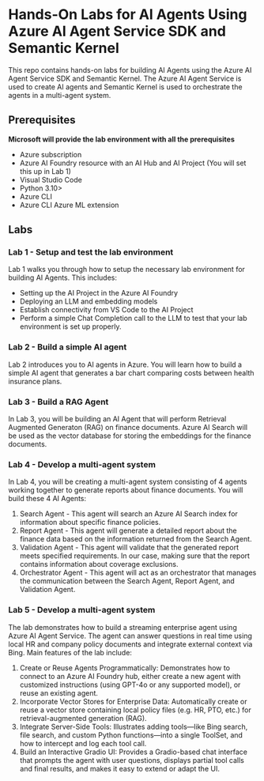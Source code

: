 # Hands-On Labs for AI Agents Using Azure AI Agent Service SDK and Semantic Kernel

This repo contains hands-on labs for building AI Agents using the Azure AI Agent Service SDK and Semantic Kernel. The Azure AI Agent Service is used to create AI agents and Semantic Kernel is used to orchestrate the agents in a multi-agent system. 

## Prerequisites
**Microsoft will provide the lab environment with all the prerequisites**
* Azure subscription
* Azure AI Foundry resource with an AI Hub and AI Project (You will set this up in Lab 1)
* Visual Studio Code
* Python 3.10>
* Azure CLI
* Azure CLI Azure ML extension

## Labs

### Lab 1 - Setup and test the lab environment
Lab 1 walks you through how to setup the necessary lab environment for building AI Agents. This includes:
* Setting up the AI Project in the Azure AI Foundry
* Deploying an LLM and embedding models
* Establish connectivity from VS Code to the AI Project
* Perform a simple Chat Completion call to the LLM to test that your lab environment is set up properly. 

### Lab 2 - Build a simple AI agent
Lab 2 introduces you to AI agents in Azure. You will learn how to build a simple AI agent that generates a bar chart comparing costs between health insurance plans.

### Lab 3 - Build a RAG Agent
In Lab 3, you will be building an AI Agent that will perform Retrieval Augmented Generaton (RAG) on finance documents. Azure AI Search will be used as the vector database for storing the embeddings for the finance documents.

### Lab 4 - Develop a multi-agent system
In Lab 4, you will be creating a multi-agent system consisting of 4 agents working together to generate reports about finance documents. You will build these 4 AI Agents:
1. Search Agent - This agent will search an Azure AI Search index for information about specific finance policies.
2. Report Agent - This agent will generate a detailed report about the finance data based on the information returned from the Search Agent.
3. Validation Agent - This agent will validate that the generated report meets specified requirements. In our case, making sure that the report contains information about coverage exclusions.
4. Orchestrator Agent - This agent will act as an orchestrator that manages the communication between the Search Agent, Report Agent, and Validation Agent.


### Lab 5 - Develop a multi-agent system 
The lab demonstrates how to build a streaming enterprise agent using Azure AI Agent Service. The agent can answer questions in real time using local HR and company policy documents and integrate external context via Bing. Main features of the lab include:
1. Create or Reuse Agents Programmatically: Demonstrates how to connect to an Azure AI Foundry hub, either create a new agent with customized instructions (using GPT-4o or any supported model), or reuse an existing agent.
2. Incorporate Vector Stores for Enterprise Data: Automatically create or reuse a vector store containing local policy files (e.g. HR, PTO, etc.) for retrieval-augmented generation (RAG).
3. Integrate Server-Side Tools: Illustrates adding tools—like Bing search, file search, and custom Python functions—into a single ToolSet, and how to intercept and log each tool call.
4. Build an Interactive Gradio UI: Provides a Gradio-based chat interface that prompts the agent with user questions, displays partial tool calls and final results, and makes it easy to extend or adapt the UI.
